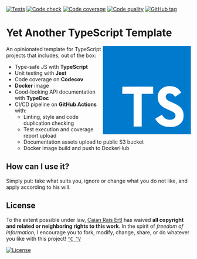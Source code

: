 [![Tests][gh-tc-shield]][gh-tc-url]
[![Code check][gh-cc-shield]][gh-cc-url]
[![Code coverage][codecov-shield]][codecov-url]
[![Code quality][lgtm-shield]][lgtm-url]
[![GitHub tag][tag-shield]][tag-url]

# Yet Another TypeScript Template

<img src="logo.svg" height="240px" align="right"/>

An opinionated template for TypeScript projects that includes, out of the box:

- Type-safe JS with __TypeScript__
- Unit testing with __Jest__
- Code coverage on __Codecov__
- __Docker__ image
- Good-looking API documentation with __TypeDoc__
- CI/CD pipeline on __GitHub Actions__ with:
    - Linting, style and code duplication checking
    - Test execution and coverage report upload
    - Documentation assets upload to public S3 bucket
    - Docker image build and push to DockerHub

[gh-tc-shield]: https://img.shields.io/github/workflow/status/caian-org/yatt/test-with-cov?label=tests&logo=github&style=flat-square
[gh-tc-url]: https://github.com/caian-org/yatt/actions/workflows/test-with-cov.yml

[gh-cc-shield]: https://img.shields.io/github/workflow/status/caian-org/yatt/code-check?label=code%20check&logo=github&style=flat-square
[gh-cc-url]: https://github.com/caian-org/yatt/actions/workflows/code-check.yml

[codecov-shield]: https://img.shields.io/codecov/c/github/caian-org/yatt.svg?logo=codecov&logoColor=FFF&style=flat-square
[codecov-url]: https://codecov.io/gh/caian-org/yatt

[lgtm-shield]: https://img.shields.io/lgtm/grade/javascript/g/caian-org/yatt.svg?logo=lgtm&style=flat-square
[lgtm-url]: https://lgtm.com/projects/g/caian-org/yatt/context:javascript

[tag-shield]: https://img.shields.io/github/tag/caian-org/yatt.svg?logo=git&logoColor=FFF&style=flat-square
[tag-url]: https://github.com/caian-org/yatt/releases


## How can I use it?

Simply put: take what suits you, ignore or change what you do not like, and
apply according to his will.


## License

To the extent possible under law, [Caian Rais Ertl][me] has waived __all
copyright and related or neighboring rights to this work__. In the spirit of
_freedom of information_, I encourage you to fork, modify, change, share, or do
whatever you like with this project! [`^C ^V`][kopimi]

[![License][cc-shield]][cc-url]

[me]: https://github.com/caiertl
[cc-shield]: https://forthebadge.com/images/badges/cc-0.svg
[cc-url]: http://creativecommons.org/publicdomain/zero/1.0

[kopimi]: https://kopimi.com
